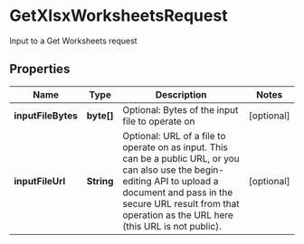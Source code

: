 

# GetXlsxWorksheetsRequest

Input to a Get Worksheets request
## Properties

Name | Type | Description | Notes
------------ | ------------- | ------------- | -------------
**inputFileBytes** | **byte[]** | Optional: Bytes of the input file to operate on |  [optional]
**inputFileUrl** | **String** | Optional: URL of a file to operate on as input.  This can be a public URL, or you can also use the begin-editing API to upload a document and pass in the secure URL result from that operation as the URL here (this URL is not public). |  [optional]



